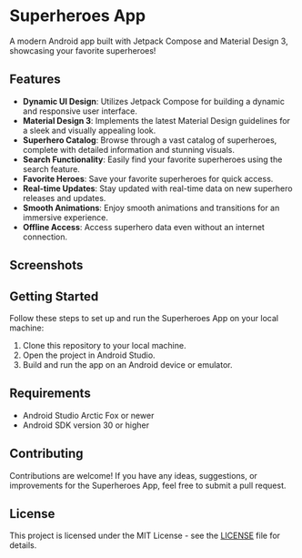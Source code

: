 # Superheroes App

A modern Android app built with Jetpack Compose and Material Design 3, showcasing your favorite superheroes!

## Features

- **Dynamic UI Design**: Utilizes Jetpack Compose for building a dynamic and responsive user interface.
- **Material Design 3**: Implements the latest Material Design guidelines for a sleek and visually appealing look.
- **Superhero Catalog**: Browse through a vast catalog of superheroes, complete with detailed information and stunning visuals.
- **Search Functionality**: Easily find your favorite superheroes using the search feature.
- **Favorite Heroes**: Save your favorite superheroes for quick access.
- **Real-time Updates**: Stay updated with real-time data on new superhero releases and updates.
- **Smooth Animations**: Enjoy smooth animations and transitions for an immersive experience.
- **Offline Access**: Access superhero data even without an internet connection.

## Screenshots

## Getting Started

Follow these steps to set up and run the Superheroes App on your local machine:

1. Clone this repository to your local machine.
2. Open the project in Android Studio.
3. Build and run the app on an Android device or emulator.

## Requirements

- Android Studio Arctic Fox or newer
- Android SDK version 30 or higher

## Contributing

Contributions are welcome! If you have any ideas, suggestions, or improvements for the Superheroes App, feel free to submit a pull request.

## License

This project is licensed under the MIT License - see the [LICENSE](LICENSE) file for details.
